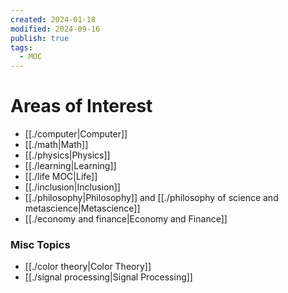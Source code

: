 ```yaml
---
created: 2024-01-18
modified: 2024-09-16
publish: true
tags:
  - MOC
---
```


# Areas of Interest
- [[./computer|Computer]]
- [[./math|Math]]
- [[./physics|Physics]]
- [[./learning|Learning]]
- [[./life MOC|Life]]
- [[./inclusion|Inclusion]]
- [[./philosophy|Philosophy]] and [[./philosophy of science and metascience|Metascience]]
- [[./economy and finance|Economy and Finance]]

### Misc Topics
- [[./color theory|Color Theory]]
- [[./signal processing|Signal Processing]]